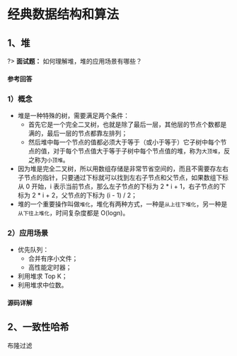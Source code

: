 # 经典数据结构和算法
## 1、堆
?> **面试题：** 如何理解堆，堆的应用场景有哪些？
<!-- tabs:start -->

#### **参考回答**
### 1）概念
- 堆是一种特殊的树，需要满足两个条件：
    - 首先它是一个完全二叉树，也就是除了最后一层，其他层的节点个数都是满的，最后一层的节点都靠左排列；
    - 然后堆中每一个节点的值都必须大于等于（或小于等于）它子树中每个节点的值，对于每个节点值大于等于子树中每个节点值的堆，称为`大顶堆`，反之称为`小顶堆`。
- 因为堆是完全二叉树，所以用数组存储是非常节省空间的，而且不需要存左右子节点的指针，只要通过下标就可以找到左右子节点和父节点，如果数组下标从 0 开始，i 表示当前节点，那么左子节点的下标为 2 * i + 1，右子节点的下标为 2 * i + 2，父节点的下标为 (i - 1) / 2；
- 堆的一个重要操作叫做`堆化`，堆化有两种方式，一种是`从上往下堆化`，另一种是`从下往上堆化`，时间复杂度都是 O(logn)。

### 2）应用场景
- 优先队列：
    - 合并有序小文件；
    - 高性能定时器；
- 利用堆求 Top K；
- 利用堆求中位数。

#### **源码详解**



<!-- tabs:end -->

## 2、一致性哈希


布隆过滤
